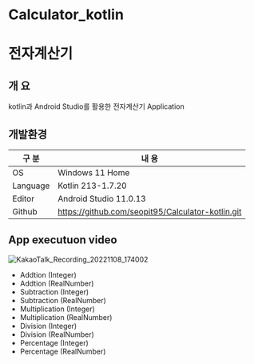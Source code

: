 # Calculator_kotlin

# 전자계산기

## 개 요

kotlin과 Android Studio를 활용한 전자계산기 Application

## 개발환경

| 구 분 | 내 용 |
| --- | --- |
| OS | Windows 11 Home |
| Language | Kotlin 213-1.7.20 |
| Editor | Android Studio 11.0.13 |
| Github | https://github.com/seopit95/Calculator-kotlin.git |

## App executuon video
![KakaoTalk_Recording_20221108_174002](https://user-images.githubusercontent.com/115531849/200516925-a222b5c5-27b7-40e0-966c-b53eb21c71ec.gif)

* Addtion (Integer)
* Addtion (RealNumber)
* Subtraction (Integer)
* Subtraction (RealNumber)
* Multiplication (Integer)
* Multiplication (RealNumber)
* Division (Integer)
* Division (RealNumber)
* Percentage (Integer)
* Percentage (RealNumber)
